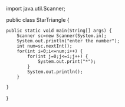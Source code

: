 import java.util.Scanner;

public class StarTriangle {

	public static void main(String[] args) {
		Scanner sc=new Scanner(System.in);
		System.out.println("enter the number");
		int num=sc.nextInt();
		for(int i=0;i<=num;i++) {
			for(int j=0;j<=i;j++) {
				System.out.print("*");	
			}
			System.out.println();
		}
			
	}

}

